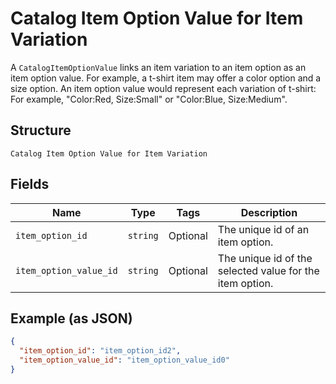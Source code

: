 
# Catalog Item Option Value for Item Variation

A `CatalogItemOptionValue` links an item variation to an item option as
an item option value. For example, a t-shirt item may offer a color option and
a size option. An item option value would represent each variation of t-shirt:
For example, "Color:Red, Size:Small" or "Color:Blue, Size:Medium".

## Structure

`Catalog Item Option Value for Item Variation`

## Fields

| Name | Type | Tags | Description |
|  --- | --- | --- | --- |
| `item_option_id` | `string` | Optional | The unique id of an item option. |
| `item_option_value_id` | `string` | Optional | The unique id of the selected value for the item option. |

## Example (as JSON)

```json
{
  "item_option_id": "item_option_id2",
  "item_option_value_id": "item_option_value_id0"
}
```

